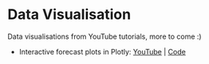 # Data Visualisation

Data visualisations from YouTube tutorials, more to come :)

- Interactive forecast plots in Plotly: [YouTube](https://youtu.be/w-mxv-gZ6dw) | [Code](https://github.com/ashleighlatter/data-visualisation/blob/main/plotly_forecasting.R)
